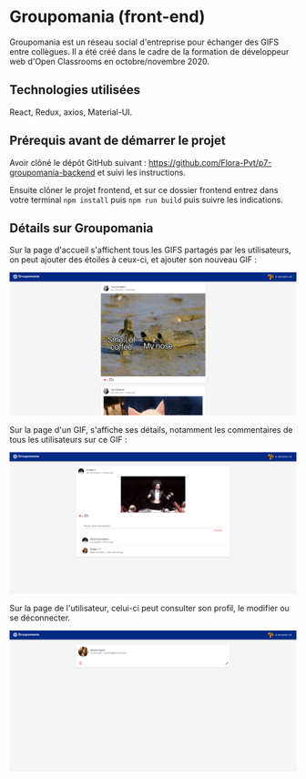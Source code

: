 # Groupomania (front-end)

Groupomania est un réseau social d'entreprise pour échanger des GIFS entre collègues. Il a été créé dans le cadre de la formation de développeur web d'Open Classrooms en octobre/novembre 2020.


## Technologies utilisées

React, Redux, axios, Material-UI.


## Prérequis avant de démarrer le projet

Avoir clôné le dépôt GitHub suivant : https://github.com/Flora-Pvt/p7-groupomania-backend et suivi les instructions.

Ensuite clôner le projet frontend, et sur ce dossier frontend entrez dans votre terminal `npm install` puis `npm run build` puis suivre les indications.


## Détails sur Groupomania

Sur la page d'accueil s'affichent tous les GIFS partagés par les utilisateurs, on peut ajouter des étoiles à ceux-ci, et ajouter son nouveau GIF :

![page d'accueil](https://raw.githubusercontent.com/Flora-Pvt/p7-groupomania-frontend/main/public/images/groupomania-home.jpg)

Sur la page d'un GIF, s'affiche ses détails, notamment les commentaires de tous les utilisateurs sur ce GIF :

![page d'un GIF](https://raw.githubusercontent.com/Flora-Pvt/p7-groupomania-frontend/main/public/images/groupomania-gif.png)

Sur la page de l'utilisateur, celui-ci peut consulter son profil, le modifier ou se déconnecter.

![page d'accueil](https://raw.githubusercontent.com/Flora-Pvt/p7-groupomania-frontend/main/public/images/groupomania-user.png)
